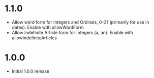 # 1.1.0

- Allow word form for Integers and Ordinals, 0-31 (primarily for use in dates). Enable with allowWordForm
- Allow Indefinite Article form for Integers (a, an). Enable with allowIndefiniteArticles

# 1.0.0

- Initial 1.0.0 release

